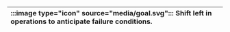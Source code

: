 | :::image type="icon" source="media/goal.svg"::: Shift left in operations to anticipate failure conditions. |
| :----------------------------------------------------------------------------------------------------------------------------------------- |
